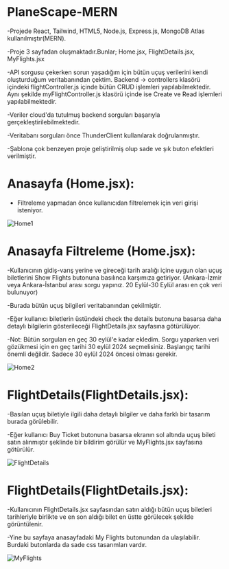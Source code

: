 # PlaneScape-MERN
-Projede React, Tailwind, HTML5, Node.js, Express.js, MongoDB Atlas kullanılmıştır(MERN). 

-Proje 3 sayfadan oluşmaktadır.Bunlar; Home.jsx, FlightDetails.jsx, MyFlights.jsx

-API sorgusu çekerken sorun yaşadığım için bütün uçuş verilerini kendi oluşturduğum veritabanından çektim. Backend -> controllers klasörü içindeki flightController.js içinde bütün CRUD işlemleri yapılabilmektedir. Aynı şekilde myFlightController.js klasörü içinde ise Create ve Read işlemleri yapılabilmektedir.

-Veriler cloud'da tutulmuş backend sorguları başarıyla gerçekleştirilebilmektedir.

-Veritabanı sorguları önce ThunderClient kullanılarak doğrulanmıştır.

-Şablona çok benzeyen proje geliştirilmiş olup sade ve şık buton efektleri verilmiştir.

<h1>Anasayfa (Home.jsx):</h1>

- Filtreleme yapmadan önce kullanıcıdan filtrelemek için veri girişi isteniyor.
  
![Home1](https://github.com/user-attachments/assets/fcc8c82a-7429-4240-b6d8-64cb0632f169)

<h1>Anasayfa Filtreleme (Home.jsx):</h1>

-Kullanıcının gidiş-varış yerine ve gireceği tarih aralığı içine uygun olan uçuş biletlerini Show Flights butonuna basılınca karşımıza getiriyor. (Ankara-İzmir veya Ankara-İstanbul arası sorgu yapınız. 20 Eylül-30 Eylül arası en çok veri bulunuyor)

-Burada bütün uçuş bilgileri veritabanından çekilmiştir.

-Eğer kullanıcı biletlerin üstündeki check the details butonuna basarsa daha detaylı bilgilerin gösterileceği FlightDetails.jsx sayfasına götürülüyor.

-Not: Bütün sorguları en geç 30 eylül'e kadar ekledim. Sorgu yaparken veri gözükmesi için en geç tarihi 30 eylül 2024 seçmelisiniz. Başlangıç tarihi önemli değildir. Sadece 30 eylül 2024 öncesi olması gerekir.

![Home2](https://github.com/user-attachments/assets/7ac2a15e-8bb9-4fe0-ac24-2e3be88b7ba6)

<h1>FlightDetails(FlightDetails.jsx):</h1>

-Basılan uçuş biletiyle ilgili daha detaylı bilgiler ve daha farklı bir tasarım burada görülebilir.

-Eğer kullanıcı Buy Ticket butonuna basarsa ekranın sol altında uçuş bileti satın alınmıştır şeklinde bir bildirim görülür ve MyFlights.jsx sayfasına götürülür.

![FlightDetails](https://github.com/user-attachments/assets/46459ac8-bad2-4a5d-b3f7-dca891788b46)

<h1>FlightDetails(FlightDetails.jsx):</h1>

-Kullanıcının FlightDetails.jsx sayfasından satın aldığı bütün uçuş biletleri tarihleriyle birlikte ve en son aldığı bilet en üstte görülecek şekilde görüntülenir.

-Yine bu sayfaya anasayfadaki My Flights butonundan da ulaşılabilir. Burdaki butonlarda da sade css tasarımları vardır.

![MyFlights](https://github.com/user-attachments/assets/5c3a7575-3518-461e-af8a-6b7fc3fdafa3)




